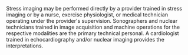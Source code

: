 Stress imaging may be performed directly by a provider trained in stress imaging or by a nurse, exercise physiologist, or medical technician operating under the provider's supervision. Sonographers and nuclear technicians trained in image acquisition and machine operations for the respective modalities are the primary technical personal. A cardiologist trained in echocardiography and/or nuclear imaging provides the interpretations.